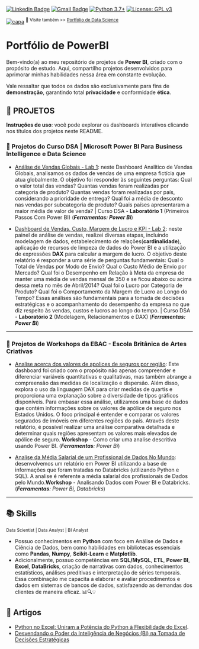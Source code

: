 [![Linkedin Badge](https://img.shields.io/badge/-SarahFR-blue?style=flat-square&logo=Linkedin&logoColor=white&link=https://www.linkedin.com/in/sarahfrezende/)](https://www.linkedin.com/in/sarahfrezende/) 
[![Gmail Badge](https://img.shields.io/badge/-Gmail-c14438?style=flat-square&logo=Gmail&logoColor=white&link=mailto:tgmarinho@gmail.com)](mailto:sarahfrezende@gmail.com) [![Python 3.7+](https://img.shields.io/badge/python-3.7+-blue.svg)](https://www.python.org/downloads/release/python-360/) [![License: GPL v3](https://img.shields.io/badge/License-GPLv3-blue.svg)](https://www.gnu.org/licenses/gpl-3.0) 

[![capa](https://media.discordapp.net/attachments/1088554408469602305/1140761341506879508/Black_Technology_LinkedIn_Banner_6.jpg?width=1025&height=256)](https://github.com/SarahFeanor?tab=repositories)
<sup> 🔗 Visite também >> [Portfólio de Data Science](https://github.com/sarahfeanor/Portfolio-DataScience) </sup>


# Portfólio de PowerBI 

Bem-vindo(a) ao meu repositório de projetos de **Power BI**, criado com o propósito de estudo. Aqui, compartilho projetos desenvolvidos para aprimorar minhas habilidades nessa área em constante evolução.

Vale ressaltar que todos os dados são exclusivamente para fins de **demonstração**, garantindo total **privacidade** e conformidade **ética**.

## 🔹 **PROJETOS**

**Instruções de uso**: você pode explorar os dashboards interativos clicando nos títulos dos projetos neste README.


### 🔸 Projetos do Curso DSA | Microsoft Power BI Para Business Intelligence e Data Science

  * [Análise de Vendas Globais - Lab 1](https://app.powerbi.com/view?r=eyJrIjoiZjZmYjJmOTctODJkYi00ZDNiLWE4OTYtNzBhZjVhYjg2MjMyIiwidCI6IjY1MDJkMDY4LTM1YjMtNDU0My05OTg0LWY4YmQ3MDRjMzgzNyJ9): neste Dashboard Analítico de Vendas Globais, analisamos os dados de vendas de uma empresa fictícia que atua globalmente. O objetivo foi responder às seguintes perguntas: Qual o valor total das vendas? Quantas vendas foram realizadas por categoria de produto? Quantas vendas foram realizadas por país, considerando a prioridade de entrega? Qual foi a média de desconto nas vendas por subcategoria de produto? Quais países apresentaram a maior média de valor de venda? | Curso DSA - **Laboratório 1** (Primeiros Passos Com Power BI) (_**Ferramentas: Power Bi**_)
   
 * [Dashboard de Vendas, Custo, Margem de Lucro e KPI - Lab 2](https://app.powerbi.com/view?r=eyJrIjoiNmM5ZjljNzAtODJmYS00MjYyLWE0NzQtOTY3NjE3ZjNkOWYwIiwidCI6IjY1MDJkMDY4LTM1YjMtNDU0My05OTg0LWY4YmQ3MDRjMzgzNyJ9): neste painel de análise de vendas, realizei diversas etapas, incluindo modelagem de dados, estabelecimento de relações(**cardinalidade**), aplicação de recursos de limpeza de dados do Power BI e a utilização de expressões **DAX** para calcular a margem de lucro. O objetivo deste relatório é responder a uma série de perguntas fundamentais: Qual o Total de Vendas por Modo de Envio? Qual o Custo Médio de Envio por Mercado? Qual foi o Desempenho em Relação à Meta da empresa de manter uma média de vendas mensal de 350 e se ficou abaixo ou acima dessa meta no mês de Abril/2014? Qual foi o Lucro por Categoria de Produto? Qual foi o Comportamento da Margem de Lucro ao Longo do Tempo? Essas análises são fundamentais para a tomada de decisões estratégicas e o acompanhamento do desempenho da empresa no que diz respeito às vendas, custos e lucros ao longo do tempo. | Curso DSA - **Laboratório 2** (Modelagem, Relacionamentos e DAX) (_**Ferramentas: Power Bi**_) 

---
### 🔸 Projetos de Workshops da EBAC - Escola Britânica de Artes Criativas

  * [Analise acerca dos valores de apolices de seguros por região](https://app.powerbi.com/view?r=eyJrIjoiZTI4NzdkYzctNTc2ZC00NzQ5LThkY2QtODZlOTU3NzgxNzhiIiwidCI6IjY1MDJkMDY4LTM1YjMtNDU0My05OTg0LWY4YmQ3MDRjMzgzNyJ9):  Este dashboard foi criado com o propósito não apenas compreender e diferenciar variáveis quantitativas e qualitativas, mas também abrange a compreensão das medidas de localização e dispersão. Além disso, explora o uso da linguagem DAX para criar medidas de quartis e proporciona uma explanação sobre a diversidade de tipos gráficos disponíveis. Para embasar essa análise, utilizamos uma base de dados que contém informações sobre os valores de apólice de seguro nos Estados Unidos. O foco principal é entender e comparar os valores segurados de imóveis em diferentes regiões do país. Através deste relatório, é possível realizar uma análise comparativa detalhada e determinar quais regiões apresentam os valores mais elevados de apólice de seguro. **Workshop** - Como criar uma analise descritiva usando Power BI. (_**Ferramentas**: Power Bi_)

  * [Analise da Média Salarial de um Profissional de Dados No Mundo](https://app.powerbi.com/view?r=eyJrIjoiMzQ0YWMzNzgtMmZmMC00M2ZkLWE1YTEtYjFlOGM0Y2NjNDcyIiwidCI6IjY1MDJkMDY4LTM1YjMtNDU0My05OTg0LWY4YmQ3MDRjMzgzNyJ9): desenvolvemos um relatório em Power BI utilizando a base de informações que foram tratadas no Databricks (utilizando Python e SQL). A analise é referente a média salarial dos profissionais de Dados pelo Mundo.**Workshop** - Analisando Dados com Power BI e Databricks. (_**Ferramentas**: Power Bi, Databricks_)

---


## 📚 Skills

<sub> Data Scientist | Data Analyst | BI Analyst   </sub>

* Possuo conhecimentos em **Python** com foco em Análise de Dados e Ciência de Dados, bem como habilidades em bibliotecas essenciais como **Pandas**, **Numpy**, **Scikit-Learn** e **Matplotlib**. 
* Adicionalmente, possuo competências em **SQL/MySQL**, **ETL**, **Power BI**, **Excel**, **DataBricks**, criação de narrativas com dados, conhecimentos estatísticos, análises preditivas e interpretação de séries temporais. Essa combinação me capacita a elaborar e avaliar procedimentos e dados em sistemas de bancos de dados, satisfazendo as demandas dos clientes de maneira eficaz. 📊🔍💡

## 📝 Artigos

* [Python no Excel: Uniram a Potência do Python à Flexibilidade do Excel](https://medium.com/@sarahfrezende/python-no-excel-uniram-a-pot%C3%AAncia-do-python-%C3%A0-flexibilidade-do-excel-4a13c3f67f49).
* [Desvendando o Poder da Inteligência de Negócios (BI) na Tomada de Decisões Estratégicas](https://medium.com/@sarahfrezende/desvendando-o-poder-da-inteligência-de-negócios-bi-na-tomada-de-decisões-estratégicas-ededfd24e191)

